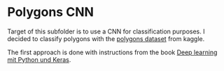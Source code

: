 # Polygons CNN

Target of this subfolder is to use a CNN for classification purposes.
I decided to classify polygons with the [polygons dataset](https://www.kaggle.com/datasets/gonzalorecioc/color-polygon-images) from kaggle.

The first approach is done with instructions from the book [Deep learning mit Python und Keras](https://www.mitp.de/IT-WEB/Programmierung/Deep-Learning-mit-Python-und-Keras.html).
